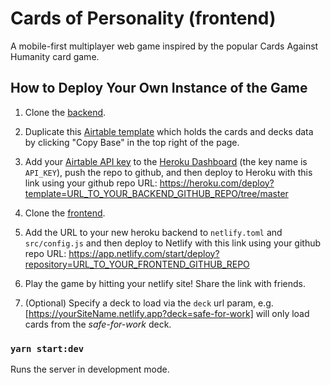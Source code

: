 # Cards of Personality (frontend)
A mobile-first multiplayer web game inspired by the popular Cards Against Humanity card game.

## How to Deploy Your Own Instance of the Game

1. Clone the [backend](https://github.com/sdennett55/cards-of-personality-backend).

2. Duplicate this [Airtable template](https://airtable.com/shr9xPObtiWFRa3gU) which holds the cards and decks data by clicking "Copy Base" in the top right of the page.

3. Add your [Airtable API key](https://airtable.com/account) to the [Heroku Dashboard](https://dashboard.heroku.com/apps) (the key name is `API_KEY`), push the repo to github, and then deploy to Heroku with this link using your github repo URL: https://heroku.com/deploy?template=URL_TO_YOUR_BACKEND_GITHUB_REPO/tree/master

4. Clone the [frontend](https://github.com/sdennett55/cards-of-personality-frontend).

5. Add the URL to your new heroku backend to `netlify.toml` and `src/config.js` and then deploy to Netlify with this link using your github repo URL: https://app.netlify.com/start/deploy?repository=URL_TO_YOUR_FRONTEND_GITHUB_REPO

7. Play the game by hitting your netlify site! Share the link with friends.

8. (Optional) Specify a deck to load via the `deck` url param, e.g. [https://yourSiteName.netlify.app?deck=safe-for-work] will only load cards from the _safe-for-work_ deck.

### `yarn start:dev`

Runs the server in development mode.<br />
